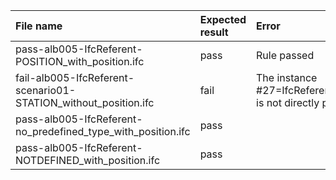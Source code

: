 | File name                                                       | Expected result   | Error                                                                                                                    | Description   |
|:----------------------------------------------------------------|:------------------|:-------------------------------------------------------------------------------------------------------------------------|:--------------|
| pass-alb005-IfcReferent-POSITION_with_position.ifc              | pass              | Rule passed                                                                                                              |               |
| fail-alb005-IfcReferent-scenario01-STATION_without_position.ifc | fail              | The instance #27=IfcReferent('0zPglKt794HeTPG40K3Oxg',#5,$,$,$,$,$,.STATION.) is not directly positioned to IfcAlignment |               |
| pass-alb005-IfcReferent-no_predefined_type_with_position.ifc    | pass              |                                                                                                                          |               |
| pass-alb005-IfcReferent-NOTDEFINED_with_position.ifc            | pass              |                                                                                                                          |               |
